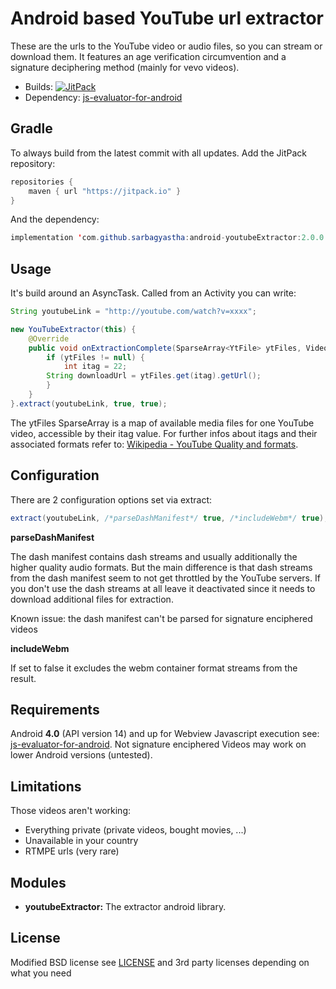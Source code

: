 Android based YouTube url extractor
=======================================================

These are the urls to the YouTube video or audio files, so you can stream or download them.
It features an age verification circumvention and a signature deciphering method (mainly for vevo videos).

* Builds: [![JitPack](https://jitpack.io/v/sarbagyastha/android-youtubeExtractor.svg)](https://jitpack.io/#sarbagyastha/android-youtubeExtractor)
* Dependency: [js-evaluator-for-android](https://github.com/evgenyneu/js-evaluator-for-android)

## Gradle

To always build from the latest commit with all updates. Add the JitPack repository:

```Groovy
repositories {
    maven { url "https://jitpack.io" }
}
```

And the dependency:

```java	
implementation 'com.github.sarbagyastha:android-youtubeExtractor:2.0.0'
```

## Usage

It's build around an AsyncTask. Called from an Activity you can write:

```java	
String youtubeLink = "http://youtube.com/watch?v=xxxx";

new YouTubeExtractor(this) {
    @Override
    public void onExtractionComplete(SparseArray<YtFile> ytFiles, VideoMeta vMeta) {
        if (ytFiles != null) {
            int itag = 22;
	    String downloadUrl = ytFiles.get(itag).getUrl();
        }
    }
}.extract(youtubeLink, true, true);
```

The ytFiles SparseArray is a map of available media files for one YouTube video, accessible by their itag 
value. For further infos about itags and their associated formats refer to: [Wikipedia - YouTube Quality and formats](https://en.wikipedia.org/w/index.php?title=YouTube&oldid=800910021#Quality_and_formats).

## Configuration
    
There are 2 configuration options set via extract:
    
```java
extract(youtubeLink, /*parseDashManifest*/ true, /*includeWebm*/ true);
```

**parseDashManifest**

The dash manifest contains dash streams and usually additionally the higher quality audio formats.
But the main difference is that dash streams from the dash manifest seem to not get throttled by the YouTube servers.
If you don't use the dash streams at all leave it deactivated since it needs to download additional files for extraction.

Known issue: the dash manifest can't be parsed for signature enciphered videos


**includeWebm**

If set to false it excludes the webm container format streams from the result.

## Requirements

Android **4.0** (API version 14) and up for Webview Javascript execution see: [js-evaluator-for-android](https://github.com/evgenyneu/js-evaluator-for-android).
Not signature enciphered Videos may work on lower Android versions (untested).

## Limitations

Those videos aren't working:

* Everything private (private videos, bought movies, ...)
* Unavailable in your country
* RTMPE urls (very rare)


## Modules

* **youtubeExtractor:** The extractor android library.

## License

Modified BSD license see [LICENSE](LICENSE) and 3rd party licenses depending on what you need
